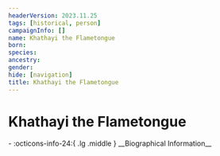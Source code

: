 ```yaml
---
headerVersion: 2023.11.25
tags: [historical, person]
campaignInfo: []
name: Khathayi the Flametongue
born:
species:
ancestry:
gender:
hide: [navigation]
title: Khathayi the Flametongue
---
```

# Khathayi the Flametongue
<div class="grid cards ext-narrow-margin ext-one-column" markdown>
- :octicons-info-24:{ .lg .middle } __Biographical Information__

</div>


